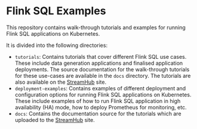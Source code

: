 # Flink SQL Examples

This repository contains walk-through tutorials and examples for running Flink SQL applications on Kubernetes.

It is divided into the following directories:
- `tutorials`: Contains tutorials that cover different Flink SQL use cases. These include data generation applications and finalised application deployments. The source documentation for the walk-through tutorials for these use-cases are available in the `docs` directory. The tutorials are also available on the [StreamHub](https://www.streamshub.io/docs/flink-sql-tutorials/main/) site.
- `deployment-examples`: Contains examples of different deployment and configuration options for running Flink SQL applications on Kubernetes. These include examples of how to run Flink SQL application in high availability (HA) mode, how to deploy Prometheus for monitoring, etc.
- `docs`: Contains the documentation source for the tutorials which are uploaded to the [StreamHub](https://streamshub.io) site.